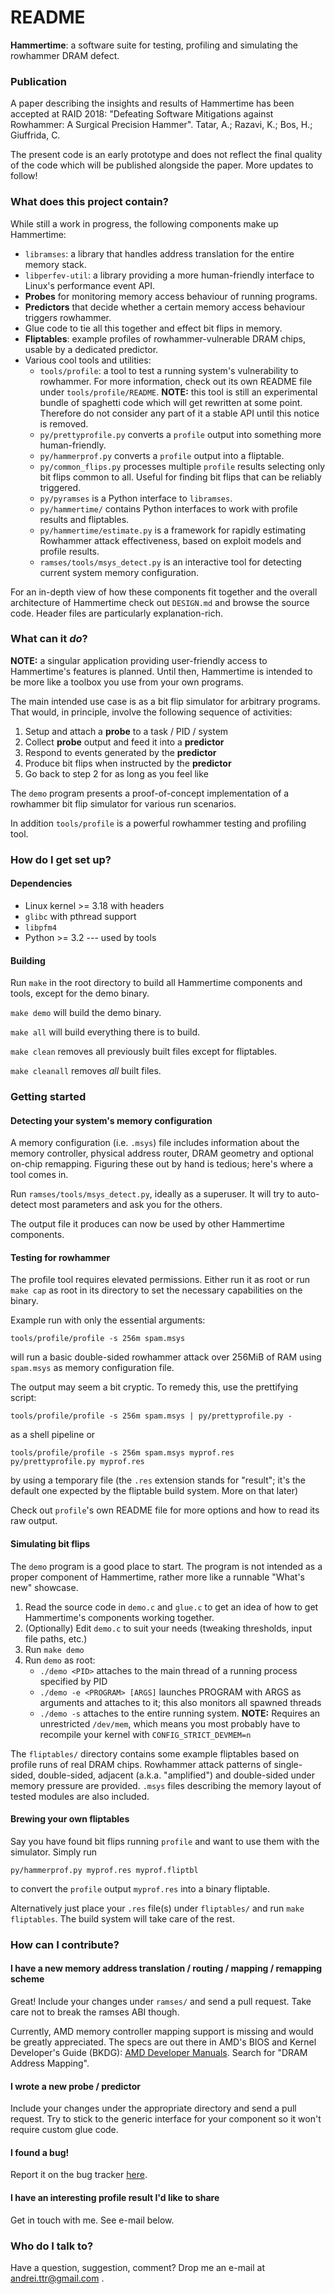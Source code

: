 # README #

**Hammertime**: a software suite for testing, profiling and simulating the rowhammer DRAM defect.

### Publication ###

A paper describing the insights and results of Hammertime has been accepted at RAID 2018: "Defeating Software Mitigations against Rowhammer: A Surgical Precision Hammer". Tatar, A.; Razavi, K.; Bos, H.; Giuffrida, C.

The present code is an early prototype and does not reflect the final quality of the code which will be published alongside the paper.
More updates to follow!


### What does this project contain? ###

While still a work in progress, the following components make up Hammertime:

* `libramses`: a library that handles address translation for the entire memory stack.
* `libperfev-util`: a library providing a more human-friendly interface to Linux's performance event API.
* **Probes** for monitoring memory access behaviour of running programs.
* **Predictors** that decide whether a certain memory access behaviour triggers rowhammer.
* Glue code to tie all this together and effect bit flips in memory.
* **Fliptables**: example profiles of rowhammer-vulnerable DRAM chips, usable by a dedicated predictor.
* Various cool tools and utilities:
	* `tools/profile`: a tool to test a running system's vulnerability to rowhammer.
For more information, check out its own README file under `tools/profile/README`.
**NOTE:** this tool is still an experimental bundle of spaghetti code which will get rewritten at some point.
Therefore do not consider any part of it a stable API until this notice is removed.
	* `py/prettyprofile.py` converts a `profile` output into something more human-friendly.
	* `py/hammerprof.py` converts a `profile` output into a fliptable.
	* `py/common_flips.py` processes multiple `profile` results selecting only bit flips common to all. Useful for finding bit flips that can be reliably triggered.
	* `py/pyramses` is a Python interface to `libramses`.
	* `py/hammertime/` contains Python interfaces to work with profile results and fliptables.
	* `py/hammertime/estimate.py` is a framework for rapidly estimating Rowhammer attack effectiveness, based on exploit models and profile results.
	* `ramses/tools/msys_detect.py` is an interactive tool for detecting current system memory configuration.

For an in-depth view of how these components fit together and the overall architecture of Hammertime check out `DESIGN.md` and browse the source code.
Header files are particularly explanation-rich.

### What can it *do*? ###

**NOTE:** a singular application providing user-friendly access to Hammertime's features is planned.
Until then, Hammertime is intended to be more like a toolbox you use from your own programs.

The main intended use case is as a bit flip simulator for arbitrary programs.
That would, in principle, involve the following sequence of activities:

1. Setup and attach a **probe** to a task / PID / system
2. Collect **probe** output and feed it into a **predictor**
3. Respond to events generated by the **predictor**
4. Produce bit flips when instructed by the **predictor**
5. Go back to step 2 for as long as you feel like

The `demo` program presents a proof-of-concept implementation of a rowhammer bit flip simulator for various run scenarios.

In addition `tools/profile` is a powerful rowhammer testing and profiling tool.

### How do I get set up? ###

#### Dependencies ####

* Linux kernel >= 3.18 with headers
* `glibc` with pthread support
* `libpfm4`
* Python >= 3.2 --- used by tools

#### Building ####

Run `make` in the root directory to build all Hammertime components and tools, except for the demo binary.

`make demo` will build the demo binary.

`make all` will build everything there is to build.

`make clean` removes all previously built files except for fliptables.

`make cleanall` removes *all* built files.

### Getting started ###

#### Detecting your system's memory configuration ####

A memory configuration (i.e. `.msys`) file includes information about the memory controller, physical address router, DRAM geometry and optional on-chip remapping.
Figuring these out by hand is tedious; here's where a tool comes in.

Run `ramses/tools/msys_detect.py`, ideally as a superuser.
It will try to auto-detect most parameters and ask you for the others.

The output file it produces can now be used by other Hammertime components.

#### Testing for rowhammer ####

The profile tool requires elevated permissions.
Either run it as root or run `make cap` as root in its directory to set the necessary capabilities on the binary.

Example run with only the essential arguments:

`tools/profile/profile -s 256m spam.msys`

will run a basic double-sided rowhammer attack over 256MiB of RAM using `spam.msys` as memory configuration file.

The output may seem a bit cryptic. To remedy this, use the prettifying script:

`tools/profile/profile -s 256m spam.msys | py/prettyprofile.py -`

as a shell pipeline or

```
tools/profile/profile -s 256m spam.msys myprof.res
py/prettyprofile.py myprof.res
```

by using a temporary file (the `.res` extension stands for "result"; it's the default one expected by the fliptable build system. More on that later)

Check out `profile`'s own README file for more options and how to read its raw output.

#### Simulating bit flips ####

The `demo` program is a good place to start.
The program is not intended as a proper component of Hammertime, rather more like a runnable "What's new" showcase.

1. Read the source code in `demo.c` and `glue.c` to get an idea of how to get Hammertime's components working together.
2. (Optionally) Edit `demo.c` to suit your needs (tweaking thresholds, input file paths, etc.)
3. Run `make demo`
4. Run `demo` as root:
	* `./demo <PID>` attaches to the main thread of a running process specified by PID
	* `./demo -e <PROGRAM> [ARGS]` launches PROGRAM with ARGS as arguments and attaches to it; this also monitors all spawned threads
	* `./demo -s` attaches to the entire running system. **NOTE:** Requires an unrestricted `/dev/mem`, which means you most probably have to recompile your kernel with `CONFIG_STRICT_DEVMEM=n`

The `fliptables/` directory contains some example fliptables based on profile runs of real DRAM chips.
Rowhammer attack patterns of single-sided, double-sided, adjacent (a.k.a. "amplified") and double-sided under memory pressure are provided.
`.msys` files describing the memory layout of tested modules are also included.

#### Brewing your own fliptables ####

Say you have found bit flips running `profile` and want to use them with the simulator.
Simply run

`py/hammerprof.py myprof.res myprof.fliptbl`

to convert the `profile` output `myprof.res` into a binary fliptable.

Alternatively just place your `.res` file(s) under `fliptables/` and run `make fliptables`.
The build system will take care of the rest.

### How can I contribute? ###

#### I have a new memory address translation / routing / mapping / remapping scheme ####

Great! Include your changes under `ramses/` and send a pull request.
Take care not to break the ramses ABI though.

Currently, AMD memory controller mapping support is missing and would be greatly appreciated.
The specs are out there in AMD's BIOS and Kernel Developer's Guide (BKDG): [AMD Developer Manuals](http://developer.amd.com/resources/developer-guides-manuals/).
Search for "DRAM Address Mapping".

#### I wrote a new probe / predictor ####

Include your changes under the appropriate directory and send a pull request.
Try to stick to the generic interface for your component so it won't require custom glue code.

#### I found a bug! ####

Report it on the bug tracker [here](https://github.com/andreittr/hammertime/issues).

#### I have an interesting profile result I'd like to share ####

Get in touch with me. See e-mail below.

### Who do I talk to? ###

Have a question, suggestion, comment? Drop me an e-mail at andrei.ttr@gmail.com .
